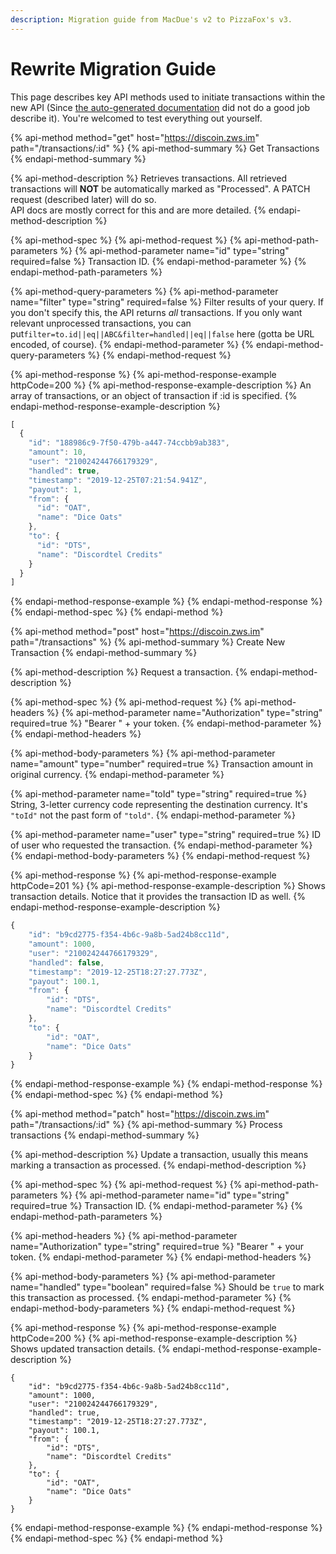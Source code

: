 ```yaml
---
description: Migration guide from MacDue's v2 to PizzaFox's v3.
---
```


# Rewrite Migration Guide

This page describes key API methods used to initiate transactions within the new API \(Since [the auto-generated documentation](https://discoin.zws.im/docs) did not do a good job describe it\). You're welcomed to test everything out yourself.

{% api-method method="get" host="https://discoin.zws.im" path="/transactions/:id" %}
{% api-method-summary %}
Get Transactions
{% endapi-method-summary %}

{% api-method-description %}
Retrieves transactions. All retrieved transactions will **NOT** be automatically marked as "Processed". A PATCH request \(described later\) will do so.  
API docs are mostly correct for this and are more detailed.
{% endapi-method-description %}

{% api-method-spec %}
{% api-method-request %}
{% api-method-path-parameters %}
{% api-method-parameter name="id" type="string" required=false %}
Transaction ID.
{% endapi-method-parameter %}
{% endapi-method-path-parameters %}

{% api-method-query-parameters %}
{% api-method-parameter name="filter" type="string" required=false %}
Filter results of your query. If you don't specify this, the API returns _all_ transactions. If you only want relevant unprocessed transactions, you can put`filter=to.id||eq||ABC&filter=handled||eq||false` here \(gotta be URL encoded, of course\).
{% endapi-method-parameter %}
{% endapi-method-query-parameters %}
{% endapi-method-request %}

{% api-method-response %}
{% api-method-response-example httpCode=200 %}
{% api-method-response-example-description %}
An array of transactions, or an object of transaction if :id is specified.
{% endapi-method-response-example-description %}

```javascript
[
  {
    "id": "188986c9-7f50-479b-a447-74ccbb9ab383",
    "amount": 10,
    "user": "210024244766179329",
    "handled": true,
    "timestamp": "2019-12-25T07:21:54.941Z",
    "payout": 1,
    "from": {
      "id": "OAT",
      "name": "Dice Oats"
    },
    "to": {
      "id": "DTS",
      "name": "Discordtel Credits"
    }
  }
]
```
{% endapi-method-response-example %}
{% endapi-method-response %}
{% endapi-method-spec %}
{% endapi-method %}

{% api-method method="post" host="https://discoin.zws.im" path="/transactions" %}
{% api-method-summary %}
Create New Transaction
{% endapi-method-summary %}

{% api-method-description %}
Request a transaction.
{% endapi-method-description %}

{% api-method-spec %}
{% api-method-request %}
{% api-method-headers %}
{% api-method-parameter name="Authorization" type="string" required=true %}
"Bearer " + your token.
{% endapi-method-parameter %}
{% endapi-method-headers %}

{% api-method-body-parameters %}
{% api-method-parameter name="amount" type="number" required=true %}
Transaction amount in original currency.
{% endapi-method-parameter %}

{% api-method-parameter name="toId" type="string" required=true %}
String, 3-letter currency code representing the destination currency. It's `"toId"` not the past form of `"told"`.
{% endapi-method-parameter %}

{% api-method-parameter name="user" type="string" required=true %}
ID of user who requested the transaction.
{% endapi-method-parameter %}
{% endapi-method-body-parameters %}
{% endapi-method-request %}

{% api-method-response %}
{% api-method-response-example httpCode=201 %}
{% api-method-response-example-description %}
Shows transaction details. Notice that it provides the transaction ID as well.
{% endapi-method-response-example-description %}

```javascript
{
	"id": "b9cd2775-f354-4b6c-9a8b-5ad24b8cc11d",
	"amount": 1000,
	"user": "210024244766179329",
	"handled": false,
	"timestamp": "2019-12-25T18:27:27.773Z",
	"payout": 100.1,
	"from": {
		"id": "DTS",
		"name": "Discordtel Credits"
	},
	"to": {
		"id": "OAT",
		"name": "Dice Oats"
	}
}
```
{% endapi-method-response-example %}
{% endapi-method-response %}
{% endapi-method-spec %}
{% endapi-method %}

{% api-method method="patch" host="https://discoin.zws.im" path="/transactions/:id" %}
{% api-method-summary %}
Process transactions
{% endapi-method-summary %}

{% api-method-description %}
Update a transaction, usually this means marking a transaction as processed.
{% endapi-method-description %}

{% api-method-spec %}
{% api-method-request %}
{% api-method-path-parameters %}
{% api-method-parameter name="id" type="string" required=true %}
Transaction ID.
{% endapi-method-parameter %}
{% endapi-method-path-parameters %}

{% api-method-headers %}
{% api-method-parameter name="Authorization" type="string" required=true %}
"Bearer " + your token.
{% endapi-method-parameter %}
{% endapi-method-headers %}

{% api-method-body-parameters %}
{% api-method-parameter name="handled" type="boolean" required=false %}
Should be `true` to mark this transaction as processed.
{% endapi-method-parameter %}
{% endapi-method-body-parameters %}
{% endapi-method-request %}

{% api-method-response %}
{% api-method-response-example httpCode=200 %}
{% api-method-response-example-description %}
Shows updated transaction details.
{% endapi-method-response-example-description %}

```
{
	"id": "b9cd2775-f354-4b6c-9a8b-5ad24b8cc11d",
	"amount": 1000,
	"user": "210024244766179329",
	"handled": true,
	"timestamp": "2019-12-25T18:27:27.773Z",
	"payout": 100.1,
	"from": {
		"id": "DTS",
		"name": "Discordtel Credits"
	},
	"to": {
		"id": "OAT",
		"name": "Dice Oats"
	}
}
```
{% endapi-method-response-example %}
{% endapi-method-response %}
{% endapi-method-spec %}
{% endapi-method %}

